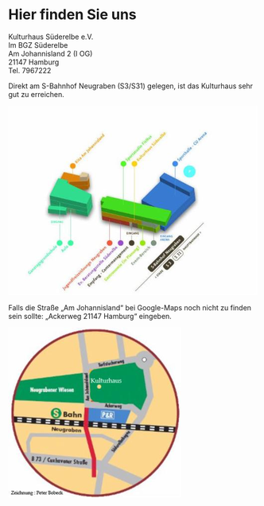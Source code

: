 # Hier finden Sie uns

Kulturhaus Süderelbe e.V.  
Im BGZ Süderelbe  
Am Johannisland 2 (I OG)  
21147 Hamburg  
Tel. 7967222

Direkt am S-Bahnhof Neugraben (S3/S31) gelegen, ist das Kulturhaus sehr
gut zu erreichen.

![](/img/wsb_501x379_Wegeleit+Am+Johannisl++KH.jpg)

Falls die Straße „Am Johannisland“ bei Google-Maps noch nicht zu finden
sein sollte: „Ackerweg 21147 Hamburg“ eingeben.

![](/img/wsb_347x331_AnfSkizze.jpg)
